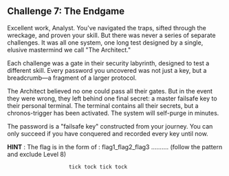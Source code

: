 
## Challenge 7: The Endgame

Excellent work, Analyst. You've navigated the traps, sifted through the wreckage, and proven your skill. But there was never a series of separate challenges. It was all one system, one long test designed by a single, elusive mastermind we call "The Architect."

Each challenge was a gate in their security labyrinth, designed to test a different skill. Every password you uncovered was not just a key, but a breadcrumb—a fragment of a larger protocol.

The Architect believed no one could pass all their gates. But in the event they were wrong, they left behind one final secret: a master failsafe key to their personal terminal. The terminal contains all their secrets, but a chronos-trigger has been activated. The system will self-purge in minutes.

The password is a "failsafe key" constructed from your journey. You can only succeed if you have conquered and recorded every key until now.

**HINT** : The flag is in the form of : flag1_flag2_flag3 .......... (follow the pattern and exclude Level 8)

                        tick tock tick tock
